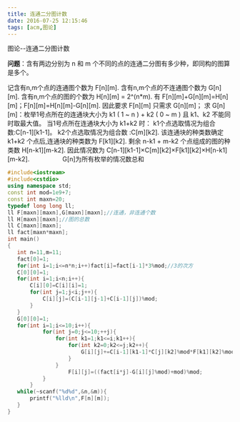 ```yaml
---
title: 连通二分图计数
date: 2016-07-25 12:15:46
tags: [acm,图论]
---
```

图论--连通二分图计数
<!--more-->
**问题**：含有两边分别为 n 和 m 个不同的点的连通二分图有多少种，即同构的图算是多个。

 记含有n,m个点的连通图个数为 F[n][m].
    含有n,m个点的不连通图个数为 G[n][m].
    含有n,m个点的图的个数为 H[n][m] = 2^(n*m).
    有 F[n][m]+G[n][m]=H[n][m]；F[n][m]=H[n][m]-G[n][m].
 因此要求 F[n][m] 只需求 G[n][m]；
求 G[n][m]：枚举1号点所在的连通块大小为 k1 ( 1 ~ n ) + k2 ( 0 ~ m ) 且 k1、k2 不能同时取最大值。
            当1号点所在连通块大小为 k1+k2 时： 
                 k1个点选取情况为组合数:C[n-1][k1-1]。
                 k2个点选取情况为组合数 :C[m][k2].
                 该连通块的种类数确定 k1+k2 个点后,连通块的种类数为 F[k1][k2].
                 剩余 n-k1 + m-k2 个点组成的图的种类数 H[n-k1][m-k2].
                 因此情况数为 C[n-1][k1-1]×C[m][k2]×F[k1][k2]×H[n-k1][m-k2].
　　　　　G[n]为所有枚举的情况数总和

 ```c++
#include<iostream>
#include<cstdio>
using namespace std;
const int mod=1e9+7;
const int maxn=20;
typedef long long ll;
ll F[maxn][maxn],G[maxn][maxn];//连通，非连通个数
ll H[maxn][maxn];//图的总数
ll C[maxn][maxn];
ll fact[maxn*maxn];
int main()
{
	int n=11,m=11;
	fact[0]=1;
	for(int i=1;i<=n*n;i++)fact[i]=fact[i-1]*3%mod;//3的次方
	C[0][0]=1;
	for(int i=1;i<n;i++){
		C[i][0]=C[i][i]=1;
		for(int j=1;j<i;j++){
			C[i][j]=(C[i-1][j-1]+C[i-1][j])%mod;
		}
	}
	G[0][0]=1;
	for(int i=1;i<=10;i++){
			for(int j=0;j<=10;++j){
				for(int k1=1;k1<=i;k1++){
					for(int k2=0;k2<=j;k2++){
						G[i][j]+=C[i-1][k1-1]*C[j][k2]%mod*F[k1][k2]%mod*fact[(i-k1)*(j-k2)]%mod;
					}
				}
					F[i][j]=((fact[i*j]-G[i][j]%mod)+mod)%mod;
			}
		}
	while(~scanf("%d%d",&n,&m)){
		printf("%lld\n",F[n][m]);
	}
}

 ```
